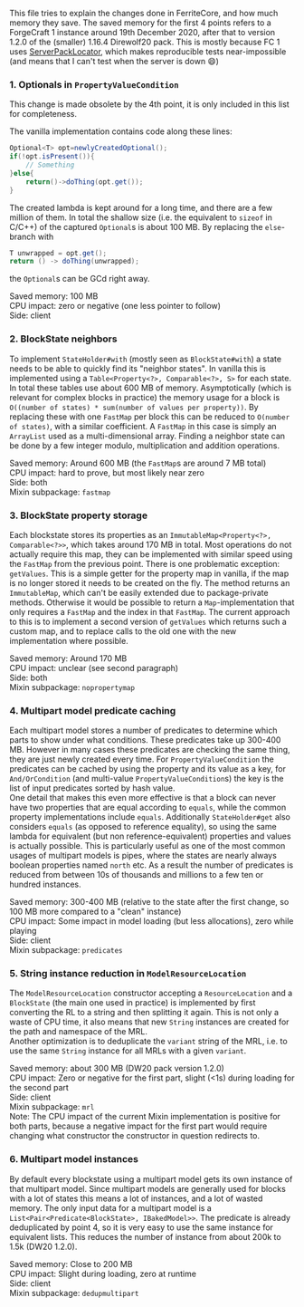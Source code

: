 This file tries to explain the changes done in FerriteCore, and how much memory they save. The saved memory for the
first 4 points refers to a ForgeCraft 1 instance around 19th December 2020, after that to version 1.2.0 of the (smaller)
1.16.4 Direwolf20 pack. This is mostly because FC 1 uses [ServerPackLocator](https://github.com/cpw/serverpacklocator/),
which makes reproducible tests near-impossible (and means that I can't test when the server is down :smile:)

### 1. Optionals in `PropertyValueCondition`

This change is made obsolete by the 4th point, it is only included in this list for completeness.

The vanilla implementation contains code along these lines:

```java
Optional<T> opt=newlyCreatedOptional();
if(!opt.isPresent()){
    // Something
}else{
    return()->doThing(opt.get());
}
```

The created lambda is kept around for a long time, and there are a few million of them. In
total the shallow size (i.e. the equivalent to `sizeof` in C/C++) of the captured
`Optional`s is about 100 MB. By replacing the `else`-branch with
```java
T unwrapped = opt.get();
return () -> doThing(unwrapped);
```
the `Optional`s can be GCd right away.

Saved memory: 100 MB  
CPU impact: zero or negative (one less pointer to follow)  
Side: client  

### 2. BlockState neighbors
To implement `StateHolder#with` (mostly seen as `BlockState#with`) a state needs to be
able to quickly find its "neighbor states". In vanilla this is implemented using a
`Table<Property<?>, Comparable<?>, S>` for each state. In total these tables use about 600
MB of memory. Asymptotically (which is relevant for complex blocks in practice) the memory
usage for a block is `O((number of states) * sum(number of values per property))`. By
replacing these with one `FastMap` per block this can be reduced to `O(number of states)`,
with a similar coefficient. A `FastMap` in this case is simply an `ArrayList` used as a
multi-dimensional array. Finding a neighbor state can be done by a few integer modulo,
multiplication and addition operations.

Saved memory: Around 600 MB (the `FastMap`s are around 7 MB total)  
CPU impact: hard to prove, but most likely near zero  
Side: both  
Mixin subpackage: `fastmap`  

### 3. BlockState property storage
Each blockstate stores its properties as an `ImmutableMap<Property<?>, Comparable<?>>`,
which takes around 170 MB in total. Most operations do not actually require this map, they
can be implemented with similar speed using the `FastMap` from the previous point.  There
is one problematic exception: `getValues`. This is a simple getter for the property map in
vanilla, if the map is no longer stored it needs to be created on the fly. The method
returns an `ImmutableMap`, which can't be easily extended due to package-private methods.
Otherwise it would be possible to return a `Map`-implementation that only requires a
`FastMap` and the index in that `FastMap`. The current approach to this is to implement a
second version of `getValues` which returns such a custom map, and to replace calls to the
old one with the new implementation where possible.

Saved memory: Around 170 MB  
CPU impact: unclear (see second paragraph)  
Side: both  
Mixin subpackage: `nopropertymap`  

### 4. Multipart model predicate caching
Each multipart model stores a number of predicates to determine which parts to show under
what conditions. These predicates take up 300-400 MB. However in many cases these
predicates are checking the same thing, they are just newly created every time. For
`PropertyValueCondition` the predicates can be cached by using the property and its value
as a key, for `And/OrCondition` (and multi-value `PropertyValueCondition`s) the key is the
list of input predicates sorted by hash value.  
One detail that makes this even more effective is that a block can never have two
properties that are equal according to `equals`, while the common property implementations
include `equals`. Additionally `StateHolder#get` also considers `equals` (as opposed to
reference equality), so using the same lambda for equivalent (but non reference-equivalent) properties and values is
actually possible. This is particularly useful as one of the most common usages of multipart models is pipes, where the
states are nearly always boolean properties named `north` etc. As a result the number of predicates is reduced from
between 10s of thousands and millions to a few ten or hundred instances.

Saved memory: 300-400 MB (relative to the state after the first change, so 100 MB more compared to a "clean" instance)  
CPU impact: Some impact in model loading (but less allocations), zero while playing  
Side: client  
Mixin subpackage: `predicates`

### 5. String instance reduction in `ModelResourceLocation`

The `ModelResourceLocation` constructor accepting a `ResourceLocation` and a `BlockState`
(the main one used in practice) is implemented by first converting the RL to a string and then splitting it again. This
is not only a waste of CPU time, it also means that new
`String` instances are created for the path and namespace of the MRL.  
Another optimization is to deduplicate the `variant` string of the MRL, i.e. to use the same `String` instance for all
MRLs with a given `variant`.

Saved memory: about 300 MB (DW20 pack version 1.2.0)  
CPU impact: Zero or negative for the first part, slight (<1s) during loading for the second part  
Side: client  
Mixin subpackage: `mrl`  
Note: The CPU impact of the current Mixin implementation is positive for both parts, because a negative impact for the
first part would require changing what constructor the constructor in question redirects to.

### 6. Multipart model instances
By default every blockstate using a multipart model gets its own instance of that multipart model. Since multipart
models are generally used for blocks with a lot of states this means a lot of instances, and a lot of wasted memory.
The only input data for a multipart model is a `List<Pair<Predicate<BlockState>, IBakedModel>>`. The predicate is
already deduplicated by point 4, so it is very easy to use the same instance for equivalent lists. This reduces the
number of instance from about 200k to 1.5k (DW20 1.2.0).

Saved memory: Close to 200 MB  
CPU impact: Slight during loading, zero at runtime  
Side: client  
Mixin subpackage: `dedupmultipart`
